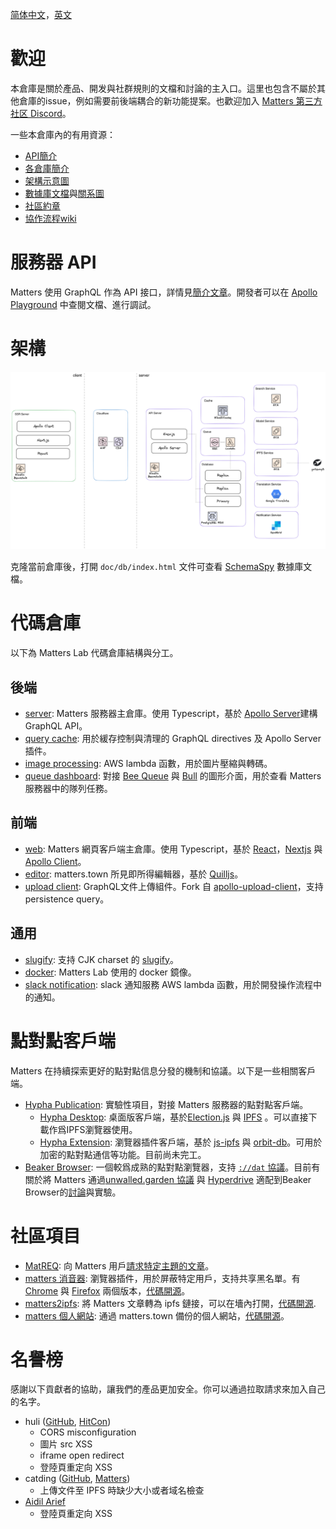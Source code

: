 [简体中文](./README-zh_hans.md)，[英文](./README.md)

# 歡迎

本倉庫是關於產品、開发與社群規則的文檔和討論的主入口。這里也包含不屬於其他倉庫的issue，例如需要前後端耦合的新功能提案。也歡迎加入 [Matters 第三方社区 Discord](https://discord.gg/hTe8h7b39U)。

一些本倉庫內的有用資源：

* [API簡介](#服務器-API)
* [各倉庫簡介](#代碼倉庫)
* [架構示意圖](#架構)
* [數據庫文檔](./doc)與[關系圖](./doc/db/diagrams/summary/relationships.real.compact.svg)
* [社區約章](./CODE_OF_CONDUCT.md)
* [協作流程wiki](https://github.com/thematters/developer-resource/wiki)

# 服務器 API

Matters 使用 GraphQL 作為 API 接口，詳情見[簡介文章](https://matters.town/@robertu/%E7%A4%BE%E5%8D%80%E9%96%8B%E6%94%BE%E4%B8%80%E5%B0%8F%E6%AD%A5-matters-api-zdpuAyovU8xL9sYsV5rQfe35XhmN6okTVbnogCFH2J8cqAXCs)。開發者可以在 [Apollo Playground](https://server-test.matters.town/playground) 中查閱文檔、進行調試。

# 架構

![Architecture diagram, rendered from [drawio file](./doc/architecture-diagram.drawio)](./doc/architecture-diagram.png "Architecture diagram showing simplified data flow.")

克隆當前倉庫後，打開 `doc/db/index.html` 文件可查看 [SchemaSpy](http://schemaspy.org/) 數據庫文檔。

# 代碼倉庫
以下為 Matters Lab 代碼倉庫結構與分工。

## 後端
- [server](https://github.com/thematters/matters-server): Matters 服務器主倉庫。使用 Typescript，基於 [Apollo Server](https://github.com/apollographql/apollo-server)建構 GraphQL API。
- [query cache](https://github.com/thematters/apollo-response-cache): 用於緩存控制與清理的 GraphQL directives 及 Apollo Server 插件。
- [image processing](https://github.com/thematters/serverless-file-post-processing): AWS lambda 函數，用於圖片壓縮與轉碼。
- [queue dashboard](https://github.com/thematters/matters-queue-dashboard): 對接 [Bee Queue](https://github.com/bee-queue/bee-queue) 與 [Bull](https://github.com/optimalbits/bull) 的圖形介面，用於查看 Matters 服務器中的隊列任務。

## 前端
- [web](https://github.com/thematters/matters-web): Matters 網頁客戶端主倉庫。使用 Typescript，基於 [React](https://reactjs.org/)，[Nextjs](https://nextjs.org/) 與 [Apollo Client](https://github.com/apollographql/apollo-client)。
- [editor](https://github.com/thematters/matters-editor): matters.town 所見即所得編輯器，基於 [Quilljs](https://github.com/quilljs/quill)。
- [upload client](https://github.com/thematters/apollo-upload-client): GraphQL文件上傳組件。Fork 自 [apollo-upload-client](https://github.com/jaydenseric/apollo-upload-client)，支持 persistence query。

## 通用
- [slugify](https://github.com/thematters/slugify): 支持 CJK charset 的 [slugify](https://github.com/simov/slugify)。
- [docker](https://github.com/thematters/matters-docker): Matters Lab 使用的 docker 鏡像。
- [slack notification](https://github.com/thematters/matters-slacknoti): slack 通知服務 AWS lambda 函數，用於開發操作流程中的通知。

# 點對點客戶端

Matters 在持續探索更好的點對點信息分發的機制和協議。以下是一些相關客戶端。
* [Hypha Publication](https://github.com/hypha-publication): 實驗性項目，對接 Matters 服務器的點對點客戶端。
  * [Hypha Desktop](https://github.com/hypha-publication/hypha-desktop): 桌面版客戶端，基於[Election.js](https://www.electronjs.org/) 與 [IPFS](https://ipfs.io/)
 。可以直接下載作爲IPFS瀏覽器使用。
  * [Hypha Extension](https://github.com/hypha-publication/hypha-extension): 瀏覽器插件客戶端，基於 [js-ipfs](https://github.com/ipfs/js-ipfs) 與 [orbit-db](https://github.com/orbitdb/orbit-db)。可用於加密的點對點通信等功能。目前尚未完工。
* [Beaker Browser](https://github.com/beakerbrowser/beaker):    一個較爲成熟的點對點瀏覽器，支持 [`://dat` 協議](https://dat.foundation/)。目前有關於將 Matters 通過[unwalled.garden 協議](https://github.com/beakerbrowser/unwalled.garden)  與 [Hyperdrive](https://github.com/hypercore-protocol/hyperdrive) 適配到Beaker Browser的[討論](https://github.com/beakerbrowser/unwalled.garden/issues/51)與實驗。


# 社區項目

- [MatREQ](https://matters.town/@jugu/%E9%9D%9E%E5%AE%98%E6%96%B9-matters%E8%A8%B1%E9%A1%98%E6%B1%A0-zdpuAxEfdxG6MdBHnE7rEvCeAG6TPay6i8ychgiq2EoRRMv2s): 向 Matters 用戶[請求特定主題的文章](https://mat.52tw.cc/)。
- [matters 消音器](https://matters.town/@deserve/%E4%BD%BF%E7%94%A8%E8%BF%99%E4%B8%AA%E6%B5%8F%E8%A7%88%E5%99%A8%E6%89%A9%E5%B1%95%E4%B8%80%E9%94%AE%E5%BC%80%E5%90%AFmatters%E7%9A%84%E5%85%A8%E7%AB%99%E5%B1%8F%E8%94%BD-%E6%8B%89%E9%BB%91-%E9%9D%99%E9%9F%B3%E5%8A%9F%E8%83%BD-zdpuAwGnxxMnyvaBJwCszuRrHjqprMohMPkXXWfYYKwEzvkrX): 瀏覽器插件，用於屏蔽特定用戶，支持共享黑名單。有[Chrome](https://chrome.google.com/webstore/detail/matters-%E6%B6%88%E9%9F%B3%E5%99%A8/hpbebebpjajeiadiakgckpahmhkbkpoa) 與 [Firefox](https://addons.mozilla.org/zh-CN/firefox/addon/matters-%E6%B6%88%E9%9F%B3%E5%99%A8/) 兩個版本，[代碼開源](https://github.com/contributionls/matters-muter)。
- [matters2ipfs](https://matters.town/@deserve/matters%E6%96%87%E7%AB%A0%E7%8E%B0%E5%9C%A8%E5%8F%AF%E4%BB%A5%E4%B8%80%E9%94%AE%E5%9C%A8%E7%BA%BF%E8%BD%AC%E4%B8%BA%E5%A2%99%E5%86%85%E9%93%BE%E6%8E%A5%E4%BA%86-zdpuB1bvMnsAr4APk12FmdRxcqMaEsRo46vKE7p6Arvsg4YiF): 將 Matters 文章轉為 ipfs 鏈接，可以在墻內打開，[代碼開源](https://github.com/contributionls/matters2ipfs).
- [matters 個人網站](https://matters.town/@vibertthio/%E7%9C%9F%E6%AD%A3%E5%8E%BB%E4%B8%AD%E5%BF%83%E5%AA%92%E9%AB%94%E7%9A%84%E7%AC%AC%E4%B8%80%E6%AD%A5-%E5%81%9A%E4%B8%80%E5%80%8B-matters-%E7%9A%84%E7%AC%AC%E4%B8%89%E6%96%B9%E7%B6%B2%E7%AB%99-zdpuArgJXADPgWJ8TfvRWWStTvkYC1vqCTV6fHayisbrABkBp): 通過 matters.town 備份的個人網站，[代碼開源](https://github.com/vibertthio/matters-third-party)。

# 名譽榜

感謝以下貢獻者的協助，讓我們的產品更加安全。你可以通過拉取請求來加入自己的名字。

* huli ([GitHub](https://github.com/aszx87410), [HitCon](https://zeroday.hitcon.org/user/aszx87410))
  * CORS misconfiguration
  * 圖片 src XSS
  * iframe open redirect
  * 登陸頁重定向 XSS
* catding ([GitHub](https://github.com/catdingding), [Matters](https://matters.town/@catding))
  * 上傳文件至 IPFS 時缺少大小或者域名檢查
* [Aidil Arief](https://www.facebook.com/aidilarf.co.id)
  * 登陸頁重定向 XSS
